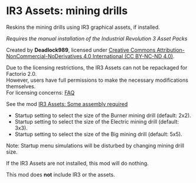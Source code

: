 # IR3 Assets: mining drills

Reskins the mining drills using IR3 graphical assets, if installed.  

*Requires the manual installation of the Industrial Revolution 3 Asset Packs*

Created by **Deadlock989**, licensed under [Creative Commons Attribution-NonCommercial-NoDerivatives 4.0 International (CC BY-NC-ND 4.0)](https://creativecommons.org/licenses/by-nc-nd/4.0/).

Due to the licensing restrictions, the IR3 Assets can not be repackaged for Factorio 2.0.  
However, users have full permissions to make the necessary modifications themselves.  
For licensing concerns: [FAQ](https://mods.factorio.com/mod/IR3_Assets_mining_drills/faq)  

See the mod [IR3 Assets: Some assembly required](https://mods.factorio.com/mod/IR3_Assets_some_assembly_required)

* Startup setting to select the size of the Burner mining drill (default: 2x2).  
* Startup setting to select the size of the Electric mining drill (default: 3x3).  
* Startup setting to select the size of the Big mining drill (default: 5x5).  

Note: Startup menu simulations will be disturbed by changing mining drill size.

If the IR3 Assets are not installed, this mod will do nothing.

This mod does **not** include IR3 or the assets.  
